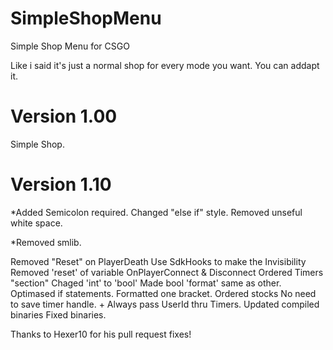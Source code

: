# SimpleShopMenu
Simple Shop Menu for CSGO

Like i said it's just a normal shop for every mode you want. You can addapt it.


# Version 1.00
Simple Shop.

# Version 1.10
*Added Semicolon required. Changed "else if" style. Removed unseful white space.

*Removed smlib.

Removed "Reset" on PlayerDeath
Use SdkHooks to make the Invisibility
Removed 'reset' of variable OnPlayerConnect & Disconnect
Ordered Timers "section"
Chaged 'int' to 'bool'
Made bool 'format' same as other.
Optimased if statements.
Formatted one bracket.
Ordered stocks
No need to save timer handle. + Always pass UserId thru Timers.
Updated compiled binaries
Fixed binaries.

Thanks to Hexer10 for his pull request fixes!
